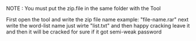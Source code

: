 NOTE : You must put the zip.file in the same folder with the Tool

First open the tool and write the zip file name example: "file-name.rar" next write the word-list name just wirte "list.txt"
and then happy cracking leave it and then it will be cracked for sure if it got semi-weak password

